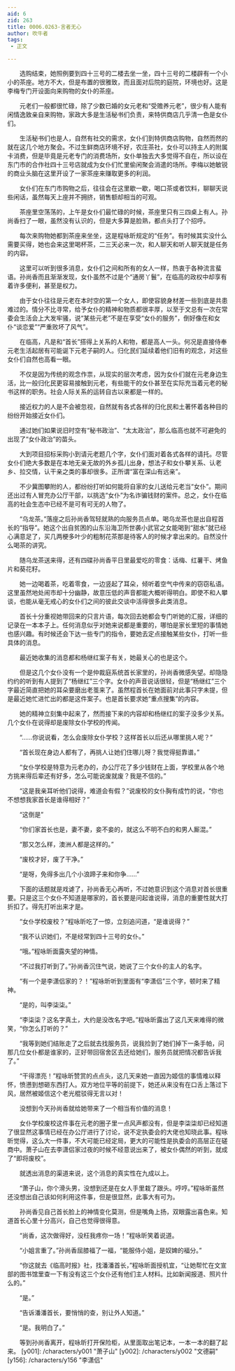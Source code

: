 ```yaml
---
aid: 6
zid: 263
title: 0006.0263-言者无心
author: 吹牛者
tags: 
 - 正文

---
```




　　选购结束，她照例要到四十三号的二楼去坐一坐，四十三号的二楼辟有一个小小的茶座。地方不大，但是布置的很雅致，而且面对后院的庭院，环境也好。这是李梅专门开设面向来购物的女仆的茶座。

　　元老们一般都很忙碌，除了少数已婚的女元老和“受赡养元老”，很少有人能有闲情逸致亲自来购物，家政大多是生活秘书们负责，来特供商店几乎清一色是女仆们。

　　生活秘书们也是人，自然有社交的需求，女仆们到特供商店购物，自然而然的就在这几个地方聚会。不过生鲜商店环境不好，农庄茶社，女仆可以持主人的附属卡消费，但是毕竟是元老专门的消费场所，女仆单独去大多觉得不自在，所以设在东门市的合作社四十三号店就成为女仆们忙里偷闲聚会消遣的场所。李梅以她敏锐的商业头脑在这里开设了一家茶座来赚取更多的利润。

　　女仆们在东门市购物之后，往往会在这里歇一歇，喝口茶或者饮料，聊聊天说些闲话，虽然每天上座并不拥挤，销售额却相当的可观。

　　茶座里空荡荡的，上午是女仆们最忙碌的时候，茶座里只有三四桌上有人。孙尚香扫了一眼，虽然没有认识的，但是大多算是脸熟，都点头打了个招呼。

　　每次来购物她都到茶座来坐坐，这是程咏昕规定的“任务”。有时候其实没什么需要买得，她也会来这里喝杯茶，二三天必来一次，和人聊天和听人聊天就是任务的内容。

　　这里可以听到很多消息，女仆们之间和所有的女人一样，热衷于各种流言蜚语。孙尚香而且渐渐发现，女仆虽然不过是个“通房丫鬟”，在临高的政权中却享有着许多便利，甚至是权力。

　　由于女仆往往是元老在本时空的第一个女人，即使容貌身材差一些到底是共患难过的。情分不比寻常，给予女仆的精神和物质都很丰厚，以至于文总有一次在常委会生活会上大发牢骚，说“某些元老”不是在享受“女仆的服务”，倒好像在和女仆“谈恋爱”“严重败坏了风气”。

　　在临高，凡是和“首长”搭得上关系的人和物，都是高人一头。何况是直接侍奉元老生活起居有可能诞下元老子嗣的人。归化民们延续着他们旧有的观念，对这些女仆们自然也高看一眼。

　　不仅是因为传统的观念作祟，从现实的层次考虑，因为女仆们就在元老身边生活，比一般归化民更容易接触到元老，有些能干的女仆甚至在实际充当着元老的秘书这样的职务。社会人际关系的运转自古以来都是一样的。

　　接近权力的人是不会被忽视，自然就有各式各样的归化民和土著怀着各种目的纷纷开始接近女仆们。

　　通过她们如果说旧时空有“秘书政治”、“太太政治”，那么临高也就不可避免的出现了“女仆政治”的苗头。

　　大到项目招标采购小到请元老题几个字，女仆们面对着各式各样的请托。尽管女仆们绝大多数是在本地无亲无故的外乡孤儿出身，想法子和女仆攀关系、认老乡、拉交情，认干亲之类的事却很多。正所谓“富在深山有远亲”。

　　不少冀图攀附的人，都纷纷打听如何能将自家的女儿送给元老当“女仆”。期间还出过有人冒充办公厅干部，以挑选“女仆”为名诈骗钱财的案件。总之，女仆在临高的社会生态中已经不是可有可无的人物了。

　　“乌龙茶。”落座之后孙尚香驾轻就熟的向服务员点单。喝乌龙茶也是出自程首长的“指导”。她这个出自贫困的山东沿海卫所世袭小武官之女能喝到“甜水”就已经心满意足了，买几两梗多叶少的粗制花茶那是待客人的时候才拿出来的。自然没什么喝茶的讲究。

　　随乌龙茶送来得，还有四碟孙尚香平日里最爱吃的零食：话梅、红薯干、烤鱼片和葵花籽。

　　她一边喝着茶，吃着零食，一边竖起了耳朵，倾听着空气中传来的窃窃私语。这里虽然地处闹市却十分幽静，故意压低的声音都能大概听得明白。即使不和人攀谈，也能从毫无戒心的女仆们之间的彼此交谈中活得很多此类消息。

　　首长十分重视她带回来的只言片语，每次回去她都会专门听她的汇报，详细的记录在一本本子上。任何消息似乎对她来说都是重要的，哪怕是家长里短的事情她也感兴趣。有时候还会下达一些专门的指令，要她去定点接触某些女仆，打听一些具体的消息。

　　最近她收集的消息都和杨继红案子有关，她最关心的也是这个。

　　但是这几个女仆没有一个是仲裁庭系统首长家里的，孙尚香微感失望。却隐隐约约的听到有人提到了“杨继红”三个字。女仆的声音说话很轻，但是“杨继红”三个字最近简直把她的耳朵要磨出老茧来了。虽然程首长在她面前对此事只字未提，但是最近她忙进忙出的都是这件案子。也是首长要求她“重点搜集”的内容。

　　她的精神立刻集中起来了，然而接下来的内容却和杨继红的案子没多少关系。几个女仆在说得却是废除女仆学校的传闻。

　　“……你说说看，怎么会废除女仆学校？这样首长以后还从哪里挑人呢？”

　　“首长现在身边人都有了，再挑人让她们住哪儿呀？我觉得挺靠谱。”

　　“女仆学校是特意为元老办的，办公厅花了多少钱财在上面，学校里从各个地方挑来得后辈还有好多，怎么可能说废就废？我是不信的。”

　　“这是我亲耳听他们说得，难道会有假？”说废校的女仆胸有成竹的说，“你也不想想我家首长是谁得相好？”

　　“这倒是”

　　“你们家首长也是，妻不妻，妾不妾的，就这么不明不白的和男人厮混。”

　　“那又怎么样，澳洲人都是这样的。”

　　“废校才好，废了干净。”

　　“是呀，免得多出几个小浪蹄子来和你争……”

　　下面的话题就是戏谑了，孙尚香无心再听，不过她意识到这个消息对首长很重要。只是这三个女仆不知道是哪家的，首长要是问起谁说得，消息的重要性就大打折扣了。得先打听出来才是。

　　“女仆学校废校？”程咏昕吃了一惊，立刻追问道，“是谁说得？”

　　“我不认识她们，不是经常到四十三号的女仆。”

　　“哦。”程咏昕面露失望的神情。

　　“不过我打听到了。”孙尚香沉住气说，她说了三个女仆的主人的名字。

　　“有一个是李潇侣家的？！”程咏昕听到里面有“李潇侣”三个字，顿时来了精神。

　　“是的，叫李柒柒。”

　　“李柒柒？这名字真土，大约是没改名字吧。”程咏昕露出了这几天来难得的微笑，“你怎么打听的？”

　　“我等到她们结账走了之后就去找服务员，说我捡到了她们掉下一条手帕，问那几位女仆都是谁家的，正好带回宿舍区去还给她们，服务员就把情况都告诉我了。”

　　“干得漂亮！”程咏昕赞赏的点点头，这几天来她一直因为姬信的事情难以释怀，愤懑到想砸东西打人。双方地位平等的前提下，她还从来没有在口舌上落过下风，居然被姬信这个老光棍驳得无言以对！

　　没想到今天孙尚香就给她带来了一个相当有价值的消息！

　　女仆学校废校这件事在元老的圈子里一点风声都没有，但是李柒柒却已经知道了很显然这事情已经在办公厅进行了讨论，说不定执委会的大佬也知晓此事。程咏昕觉得，这么大一件事，不大可能已经定局，更大的可能性是执委会的高层正在磋商中。萧子山在去李潇侣家过夜的时候不经意说出来了，被女仆偶然的听到，就成了“即将废校”。

　　就透出消息的渠道来说，这个消息的真实性在九成以上。

　　“萧子山，你个滑头男，没想到还是在女人手里栽了跟头。哼哼。”程咏昕虽然还没想出自己该如何利用这件事，但是很显然，此事大有可为。

　　孙尚香见自己首长脸上的神情变化莫测，但是嘴角上扬，双眼露出喜色来。知道首长心里十分高兴，自己也觉得很得意。

　　“尚香，这次做得好，没枉我疼你一场！”程咏昕笑着说道。

　　“小姐言重了。”孙尚香屈膝福了一福，“能服侍小姐，是奴婢的福分。”

　　“你这就去《临高时报》社，找潘潘首长，”程咏昕面授机宜，“让她帮忙在文宣部的图书馆里查一下有没有这三个女仆还有他们主人材料。比如新闻报道、照片什么的。”

　　“是。”

　　“告诉潘潘首长，要悄悄的查，别让外人知道。”

　　“是。我明白了。”

　　等到孙尚香离开，程咏昕打开保险柜，从里面取出笔记本，一本一本的翻了起来。
[y001]: /characters/y001 "萧子山"
[y002]: /characters/y002 "文德嗣"
[y156]: /characters/y156 "李潇侣"


